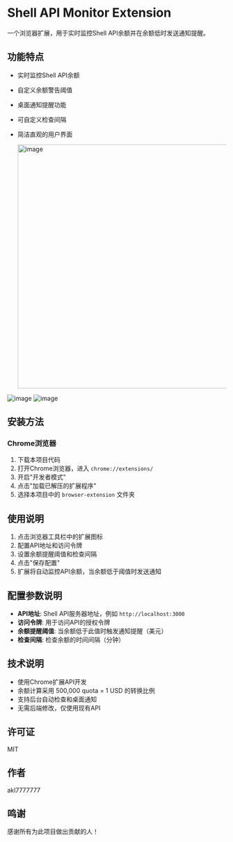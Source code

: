 # Shell API Monitor Extension

一个浏览器扩展，用于实时监控Shell API余额并在余额低时发送通知提醒。

## 功能特点

- 实时监控Shell API余额
- 自定义余额警告阈值
- 桌面通知提醒功能
- 可自定义检查间隔
- 简洁直观的用户界面

  <img width="561" alt="image" src="https://github.com/user-attachments/assets/b9a0de5c-da7e-4631-8fd0-97859f27f41a" />
![image](https://github.com/user-attachments/assets/ef3388f2-7dca-48d2-aa27-9577c5b8c4c8)
![image](https://github.com/user-attachments/assets/2abdb147-4d66-4432-ba90-fc7fbaa51380)


## 安装方法

### Chrome浏览器

1. 下载本项目代码
2. 打开Chrome浏览器，进入 `chrome://extensions/`
3. 开启"开发者模式"
4. 点击"加载已解压的扩展程序"
5. 选择本项目中的 `browser-extension` 文件夹

## 使用说明

1. 点击浏览器工具栏中的扩展图标
2. 配置API地址和访问令牌
3. 设置余额提醒阈值和检查间隔
4. 点击"保存配置"
5. 扩展将自动监控API余额，当余额低于阈值时发送通知

## 配置参数说明

- **API地址**: Shell API服务器地址，例如 `http://localhost:3000`
- **访问令牌**: 用于访问API的授权令牌
- **余额提醒阈值**: 当余额低于此值时触发通知提醒（美元）
- **检查间隔**: 检查余额的时间间隔（分钟）

## 技术说明

- 使用Chrome扩展API开发
- 余额计算采用 500,000 quota = 1 USD 的转换比例
- 支持后台自动检查和桌面通知
- 无需后端修改，仅使用现有API

## 许可证

MIT

## 作者

akl7777777

## 鸣谢

感谢所有为此项目做出贡献的人！ 
